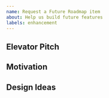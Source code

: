 ```yaml
---
name: Request a Future Roadmap item
about: Help us build future features
labels: enhancement
---
```


<!--
Welcome! Before creating a new issue:
* Search for relevant issues
* Follow the issue reporting guidelines:
https://jupyterlab.readthedocs.io/en/latest/getting_started/issue.html
-->

## Elevator Pitch

<!-- In no more than three sentences, what would you like to see implemented? -->

## Motivation

<!-- Why do you want this feature? -->

## Design Ideas

<!-- Share any kind of design ideas (e.g. ASCII art, links, screenshots) that might help us understand -->

<!--
Copyright (c) 2021 University System of Georgia and janki contributors
Distributed under the terms of the BSD-3-Clause License.
-->
